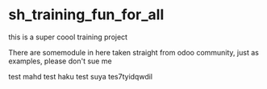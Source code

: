 # sh_training_fun_for_all
this is a super coool training project 

There are somemodule in here taken straight from odoo community, just as examples, please don't sue me

test mahd test haku test suya
tes7tyidqwdil
